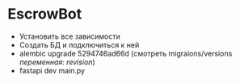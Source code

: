 # EscrowBot

- Установить все зависимости
- Создать БД и подключиться к ней
- alembic upgrade 5294746ad66d (смотреть migraions/versions *переменная: revision*)
- fastapi dev main.py
